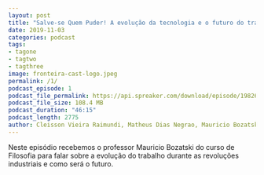 ```yaml
---
layout: post
title: "Salve-se Quem Puder! A evolução da tecnologia e o futuro do trabalho"
date: 2019-11-03
categories: podcast
tags:
- tagone
- tagtwo
- tagthree
image: fronteira-cast-logo.jpeg
permalink: /1/
podcast_episode: 1
podcast_file_permalink: https://api.spreaker.com/download/episode/19826270/fc_1_revolu_es_industriais_e_o_trabalho.mp3
podcast_file_size: 108.4 MB
podcast_duration: "46:15"
podcast_length: 2775
author: Cleisson Vieira Raimundi, Matheus Dias Negrao, Mauricio Bozatski e Vinicius dos Reis
---
```


Neste episódio recebemos o professor Mauricio Bozatski do curso de Filosofia para falar sobre a evolução do trabalho durante as revoluções industriais e como será o futuro.